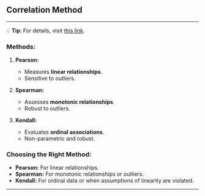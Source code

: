 ## Correlation Method  
***  
💡 **Tip**: For details, visit <a href="https://icb-dcm.github.io/cOmicsArt/interface-details/04-sample-correlation.html" target="_blank">this link</a>.  

### Methods:  

1. **Pearson:**  
   - Measures **linear relationships**.  
   - Sensitive to outliers.  

2. **Spearman:**  
   - Assesses **monotonic relationships**.  
   - Robust to outliers.  

3. **Kendall:**  
   - Evaluates **ordinal associations**.  
   - Non-parametric and robust.  

### Choosing the Right Method:  
- **Pearson:** For linear relationships.  
- **Spearman:** For monotonic relationships or outliers.  
- **Kendall:** For ordinal data or when assumptions of linearity are violated.  

---
